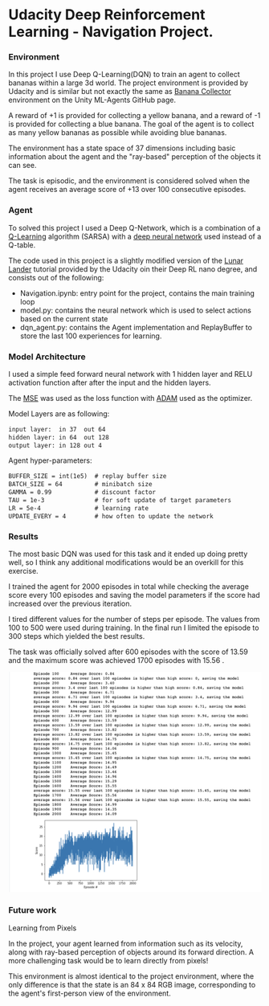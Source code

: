 # Udacity Deep Reinforcement Learning - Navigation Project.

### Environment

In this project I use Deep Q-Learning(DQN) to train an agent to collect bananas within a large 3d world. The project environment is provided by Udacity and is similar but not exactly the same as [Banana Collector](https://github.com/Unity-Technologies/ml-agents/blob/master/docs/Learning-Environment-Examples.md#banana-collector) environment on the Unity ML-Agents GitHub page. 

A reward of +1 is provided for collecting a yellow banana, and a reward of -1 is provided for collecting a blue banana. The goal of the agent is to collect as many yellow bananas as possible while avoiding blue bananas.

The environment has a state space of 37 dimensions including basic information about the agent and the "ray-based" perception of the objects it can see.

The task is episodic, and the environment is considered solved when the agent receives an average score of +13 over 100 consecutive episodes. 

### Agent

To solved this project I used a Deep Q-Network, which is a combination of a [Q-Learning](https://en.wikipedia.org/wiki/Q-learning) algorithm (SARSA) with a [deep neural network](https://en.wikipedia.org/wiki/Neural_network) used instead of a Q-table.

The code used in this project is a slightly modified version of the [Lunar Lander](https://github.com/udacity/deep-reinforcement-learning/tree/master/dqn) tutorial provided by the Udacity oin their Deep RL nano degree, and consists out of the following:

* Navigation.ipynb: entry point for the project, contains the main training loop
* model.py: contains the neural network which is used to select actions based on the current state
* dqn_agent.py: contains the Agent implementation and ReplayBuffer to store the last 100 experiences for learning.

### Model Architecture

I used a simple feed forward neural network with 1 hidden layer and RELU activation function after after the input and the hidden layers.

The [MSE](https://en.wikipedia.org/wiki/Mean_squared_error) was used as the loss function with [ADAM](https://arxiv.org/pdf/1412.6980.pdf) used as the optimizer.

Model Layers are as following:
```
input layer:  in 37  out 64
hidden layer: in 64  out 128
output layer: in 128 out 4 

```

Agent hyper-parameters:

```
BUFFER_SIZE = int(1e5)  # replay buffer size
BATCH_SIZE = 64         # minibatch size
GAMMA = 0.99            # discount factor
TAU = 1e-3              # for soft update of target parameters
LR = 5e-4               # learning rate 
UPDATE_EVERY = 4        # how often to update the network
```

### Results

The most basic DQN was used for this task and it ended up doing pretty well, so I think any additional modifications would be an overkill for this exercise.

I trained the agent for 2000 episodes in total while checking the average score every 100 episodes and saving the model parameters if the score had increased over the previous iteration.

I tired different values for the number of steps per episode. The values from 100 to 500 were used during training. In the final run I limited the episode to 300 steps which yielded the best results.

The task was officially solved after 600 episodes with the score of 13.59 and the maximum score was achieved 1700 episodes with 15.56 . 


![performance](performance.png)

### Future work

Learning from Pixels

In the project, your agent learned from information such as its velocity, along with ray-based perception of objects around its forward direction. A more challenging task would be to learn directly from pixels!

This environment is almost identical to the project environment, where the only difference is that the state is an 84 x 84 RGB image, corresponding to the agent's first-person view of the environment.
 
